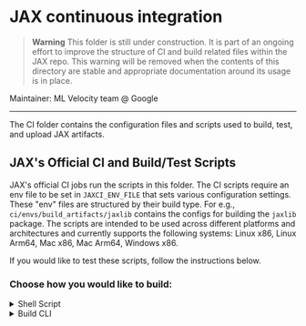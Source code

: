 # JAX continuous integration

> **Warning** This folder is still under construction. It is part of an ongoing
> effort to improve the structure of CI and build related files within the
> JAX repo. This warning will be removed when the contents of this
> directory are stable and appropriate documentation around its usage is in
> place.

Maintainer: ML Velocity team @ Google

********************************************************************************

The CI folder contains the configuration files and scripts used to build, test,
and upload JAX artifacts.

## JAX's Official CI and Build/Test Scripts

JAX's official CI jobs run the scripts in this folder. The CI scripts require
an env file to be set in `JAXCI_ENV_FILE` that sets various configuration settings.
These "env" files are structured by their build type. For e.g.,
`ci/envs/build_artifacts/jaxlib` contains the configs for building the `jaxlib`
package. The scripts are intended to be used across different platforms and
architectures and currently supports the following systems: Linux x86,
Linux Arm64, Mac x86, Mac Arm64, Windows x86.


If you would like to test these scripts, follow the instructions below.

### Choose how you would like to build:
<details>
<summary> Shell Script </summary>

The artifact building script (`ci/build_artifacts.sh`) invokes the build CLI,
`ci/cli/build.py` which in turn invokes the bazel command that builds the
requested JAX artifact. Follow the instructions below to invoke the CI script
to build a JAX artifact of your choice. These scripts can build the `jax`,
`jaxlib`, `jax-cuda-plugin`, and the `jax-cuda-pjrt` artifacts. Note that all
commands are meant to be run from the root of this repository.

**Docker (soft prerequisite)**

The CI scripts are recommended to be run in Docker where possible. This ensures
the right build environment is set up before we can build the artifact. If you
would like to disable Docker, run:

```
export JAXCI_SETUP_DOCKER=0
export JAXCI_CLI_BUILD_MODE=local
```

**Changing Python version**

By default, the build will use Python 3.12. If you would like to change this,
set `JAXCI_HERMETIC_PYTHON_VERSION`. E.g.`export JAXCI_HERMETIC_PYTHON_VERSION=3.11`

**RBE support**

If you are running this on a Linux x86 or a Windows machine, you have the option
to use RBE to speed up the build. Please note this requires permissions to JAX's
remote worker pool and RBE configs. To enable RBE, run `export JAXCI_BUILD_ARTIFACT_WITH_RBE=1`.

**How to run the script**

```
1. Set JAXCI_ENV_FILE to one of the envs inside ci/build_artifacts based the artifact
you want to build and your sytem.
E.g. export JAXCI_ENV_FILE=ci/envs/build_artifacts/jaxlib
2. Run: bash ci/build_artifacts.sh
```

**Known Bugs**

1. Building `jax` fails due to Python missing the `build` dependency.
2. Auditwheel script fails on Linux Arm64's Docker image due to Python missing
the `auditwheel` dependency
3. If RBE is used to build the target for Windows, building the wheel fails
due to a permission denied error.

</details>

<details>
<summary> Build CLI </summary>

Follow the instructions below to invoke the build CLI to build a JAX artifact
of your choice. The CLI can build the `jaxlib`, `jax-cuda-plugin`, and the
`jax-cuda-pjrt` artifacts. Note that all commands are meant to be run from the
root of this repository.

By default, the CLI runs in local mode and will pick the "local_" configs in
the `ci/.bazelrc` file. On Linux systems, Bazel defaults to using GCC
as the default compiler. To change this, add `--use_clang` to your command. This
requires Clang to be present on the system and in the path. If your Clang binary
is not on the path, set its path using `--clang_path`.

**Build Modes**

If you want to run with the configs that the CI builds use, switch the mode by
setting `--mode=ci`. Please note CI mode has a dependency on a custom toolchain
that JAX uses. The build expects this toolchain to be present on the system. As
such, CI mode is usually run from within a Docker container. See `JAXCI_DOCKER_IMAGE`
inside `ci/build_artfacts` to know which image we use for each platform.

**RBE support**

If you are running this on a Linux x86 or a Windows machine, you have the option
to use RBE to speed up the build. Please note this requires permissions to JAX's
remote worker pool and RBE configs. To enable RBE, set `--use_rbe` to you command.

**Changing Python version**

If you would like to change the Python version of the artifact, add
`--python_version=<python_version>` to your command. E.g. `--python_version=3.11`.
By default, the CLI uses Python 3.12.

**Local XLA dependency**

JAX artifacts built by the CLI depend on XLA version pinned in JAX's
`workspace.bzl`. If would like to depend on the XLA from your local system,
set `--local_xla_path` to its path.

**Dry Run**

If you would like to just invoke a dry run, add `--dry_run` to your command.
This will print the `bazel` command that the CLI would have ended up invoking.

**Some example invocations**

1. For building `jaxlib`, run `python ci/cli/build.py jaxlib`
2. For building `jax-cuda-plugin` for Python 3.11, run `python ci/cli/build.py jax-cuda-pjrt --python_version=3.11`
3. For building `jax-cuda-pjrt` for Python 3.10 with RBE, run `python ci/cli/build.py jax-cuda-pjrt --use_rbe --python_version=3.10`

</details>
